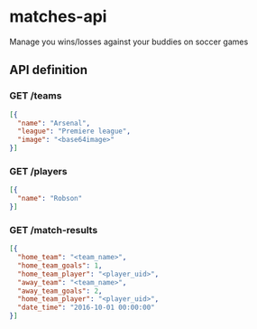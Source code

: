 # matches-api
Manage you wins/losses against your buddies on soccer games 

## API definition
### GET /teams
```json
[{
  "name": "Arsenal",
  "league": "Premiere league",
  "image": "<base64image>" 
}]
```

### GET /players
```json
[{
  "name": "Robson"
}]
```

### GET /match-results
```json
[{
  "home_team": "<team_name>",
  "home_team_goals": 1,
  "home_team_player": "<player_uid>",
  "away_team": "<team_name>",
  "away_team_goals": 2,
  "home_team_player": "<player_uid>",
  "date_time": "2016-10-01 00:00:00"
}]
```

